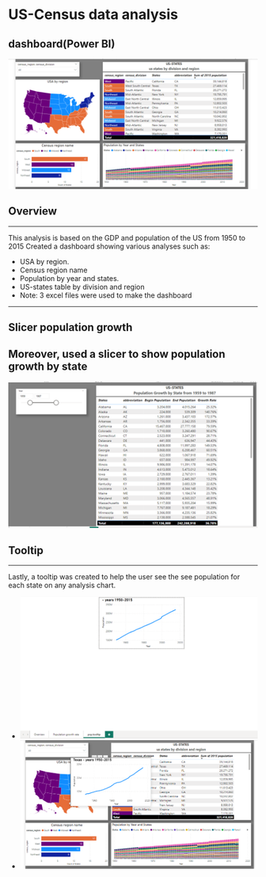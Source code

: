 # US-Census data analysis 

## dashboard(Power BI)
<img src="dashboard.png"/>


## Overview
---
This analysis is based on the GDP and population of the US from 1950 to 2015
Created a dashboard showing various analyses such as:
- USA by region.
- Census region name
- Population by year and states.
- US-states table by division and region
- Note: 3 excel files were used to make the dashboard

--- 
## Slicer population growth 
Moreover, used a slicer to show population growth by state
---
<img src= "Screenshot (432).png"/>


## Tooltip 
---
Lastly, a tooltip was created to help the user see the see population for each state on any analysis chart.
- <img src="Screenshot (433).png"/>
- <img src="Screenshot (434).png"/>


